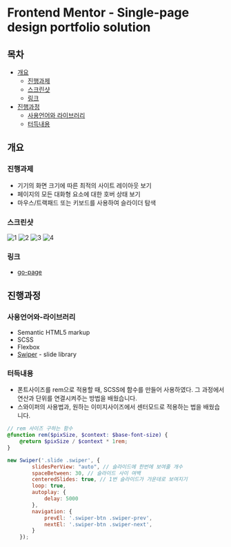 # Frontend Mentor - Single-page design portfolio solution

## 목차

- [개요](#개요)
  - [진행과제](#진행과제)
  - [스크린샷](#스크린샷)
  - [링크](#링크)
- [진행과정](#진행과정)
  - [사용언어와 라이브러리](#사용언어와-라이브러리)
  - [터득내용](#터득내용)


## 개요

### 진행과제

- 기기의 화면 크기에 따른 최적의 사이트 레이아웃 보기
- 페이지의 모든 대화형 요소에 대한 호버 상태 보기
- 마우스/트랙패드 또는 키보드를 사용하여 슬라이더 탐색

### 스크린샷

![1](https://user-images.githubusercontent.com/76725512/191451369-a600f059-c7bb-4742-955c-6d87950f72dc.JPG)
![2](https://user-images.githubusercontent.com/76725512/191451375-e6eeb504-82d6-4293-8d4e-557da348403a.JPG)
![3](https://user-images.githubusercontent.com/76725512/191451378-e4e952cc-d30f-4138-993c-c897847aff75.JPG)
![4](https://user-images.githubusercontent.com/76725512/191451383-5384c743-164e-4f6b-bb48-57aaa3dcf1ed.JPG)

### 링크
- [go-page](https://swiperjs.com/)

## 진행과정

### 사용언어와-라이브러리

- Semantic HTML5 markup
- SCSS
- Flexbox
- [Swiper](https://okhee-singlepage.netlify.app/) - slide library


### 터득내용

* 폰트사이즈를 rem으로 적용할 때, SCSS에 함수를 만들어 사용하였다. 그 과정에서 연산과 단위를 연결시켜주는 방법을 배웠습니다.
* 스와이퍼의 사용법과, 원하는 이미지사이즈에서 센터모드로 적용하는 법을 배웠습니다.


```scss
// rem 사이즈 구하는 함수
@function rem($pixSize, $context: $base-font-size) {
    @return $pixSize / $context * 1rem;
}
```
```javascript
new Swiper('.slide .swiper', {
        slidesPerView: "auto", // 슬라이드에 한번에 보여줄 개수
        spaceBetween: 30, // 슬라이드 사이 여백
        centeredSlides: true, // 1번 슬라이드가 가운데로 보여지기
        loop: true,
        autoplay: {
            delay: 5000
        },
        navigation: {
            prevEl: '.swiper-btn .swiper-prev',
            nextEl: '.swiper-btn .swiper-next',
        }
    });
```